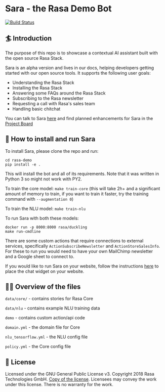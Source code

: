 # Sara - the Rasa Demo Bot
[![Build Status](https://travis-ci.com/RasaHQ/rasa-demo.svg?branch=master)](https://travis-ci.com/RasaHQ/rasa-demo)

## :surfer: Introduction
The purpose of this repo is to showcase a contextual AI assistant built with the open source Rasa Stack.

Sara is an alpha version and lives in our docs, helping developers getting started with our open source tools. It supports the following user goals:

- Understanding the Rasa Stack
- Installing the Rasa Stack
- Answering some FAQs around the Rasa Stack
- Subscribing to the Rasa newsletter
- Requesting a call with Rasa's sales team
- Handling basic chitchat

You can talk to Sara [here](https://rasa.com/docs/get_started_step1/) and find planned enhancements for Sara in the
[Project Board](https://github.com/RasaHQ/rasa-demo/projects/1)

## 🤖 How to install and run Sara

To install Sara, please clone the repo and run:

```
cd rasa-demo
pip install -e .
```
This will install the bot and all of its requirements.
Note that it was written in Python 3 so might not work with PY2.

To train the core model: `make train-core` (this will take 2h+ and a significant amount of memory to train,
if you want to train it faster, try the training command with
`--augmentation 0`)

To train the NLU model: `make train-nlu`

To run Sara with both these models:
```
docker run -p 8000:8000 rasa/duckling
make run-cmdline
```

There are some custom actions that require connections to external services,
specifically `ActionSubscribeNewsletter` and `ActionStoreSalesInfo`. For these
to run you would need to have your own MailChimp newsletter and a Google sheet
to connect to.

If you would like to run Sara on your website, follow the instructions
[here](https://github.com/mrbot-ai/rasa-webchat) to place the chat widget on
your website.

## 👩‍💻 Overview of the files

`data/core/` - contains stories for Rasa Core

`data/nlu` - contains example NLU training data

`demo` - contains custom action/api code

`domain.yml` - the domain file for Core

`nlu_tensorflow.yml` - the NLU config file

`policy.yml` - the Core config file


## :gift: License
Licensed under the GNU General Public License v3. Copyright 2018 Rasa Technologies
GmbH. [Copy of the license](https://github.com/RasaHQ/rasa-demo/blob/master/LICENSE).
Licensees may convey the work under this license. There is no warranty for the work.
